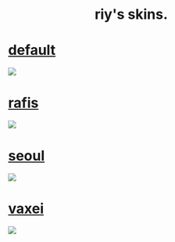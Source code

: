 <h1 align="center">riy's skins.</h1>

# [default](https://github.com/lochlane/skins/raw/main/player/riy/default.osk)
<img src="https://i.imgur.com/WXYEDUd.png">

# [rafis](https://github.com/lochlane/skins/raw/main/player/riy/Rafis.osk)
<img src="https://i.imgur.com/wH7gupN.png">

# [seoul](https://github.com/lochlane/skins/raw/main/player/riy/seoul.osk)
<img src="https://i.imgur.com/u1zxNc8.png">

# [vaxei](https://github.com/lochlane/skins/raw/main/player/riy/Vaxei.osk)
<img src="https://i.imgur.com/mCvNNdS.png">
